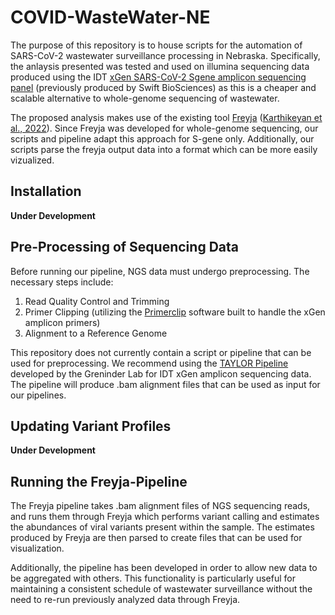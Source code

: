 # COVID-WasteWater-NE
The purpose of this repository is to house scripts for the automation of SARS-CoV-2 wastewater surveillance processing in Nebraska. Specifically, the anlaysis presented was tested and used on illumina sequencing data produced using the IDT [xGen SARS-CoV-2 Sgene amplicon sequencing panel](https://www.idtdna.com/pages/products/next-generation-sequencing/workflow/xgen-ngs-amplicon-sequencing/predesigned-amplicon-panels/sars-cov-2-amp-panel#product-details) (previously produced by Swift BioSciences) as this is a cheaper and scalable alternative to whole-genome sequencing of wastewater. 

The proposed analysis makes use of the existing tool [Freyja](https://github.com/andersen-lab/Freyja) ([Karthikeyan et al., 2022](https://www.nature.com/articles/s41586-022-05049-6)). Since Freyja was developed for whole-genome sequencing, our scripts and pipeline adapt this approach for S-gene only. Additionally, our scripts parse the freyja output data into a format which can be more easily vizualized. 

## Installation
**Under Development**

## Pre-Processing of Sequencing Data
Before running our pipeline, NGS data must undergo preprocessing. The necessary steps include:
1. Read Quality Control and Trimming
2. Primer Clipping (utilizing the [Primerclip](https://github.com/swiftbiosciences/primerclip#readme) software built to handle the xGen amplicon primers)
3. Alignment to a Reference Genome

This repository does not currently contain a script or pipeline that can be used for preprocessing. We recommend using the [TAYLOR Pipeline](https://github.com/greninger-lab/covid_swift_pipeline) developed by the Greninder Lab for IDT xGen amplicon sequencing data. The pipeline will produce .bam alignment files that can be used as input for our pipelines.

## Updating Variant Profiles
**Under Development**

## Running the Freyja-Pipeline
The Freyja pipeline takes .bam alignment files of NGS sequencing reads, and runs them through Freyja which performs variant calling and estimates the abundances of viral variants present within the sample. The estimates produced by Freyja are then parsed to create files that can be used for visualization.

Additionally, the pipeline has been developed in order to allow new data to be aggregated with others. This functionality is particularly useful for maintaining a consistent schedule of wastewater surveillance without the need to re-run previously analyzed data through Freyja. 